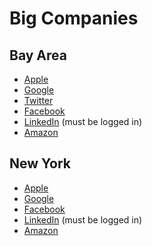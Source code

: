 # Big Companies


## Bay Area

* [Apple][apple-sf]
* [Google][Google-sf]
* [Twitter][Twitter]
* [Facebook][Facebook]
* [LinkedIn][LinkedIn-sf] (must be logged in)
* [Amazon][Amazon-sf]


## New York
* [Apple][apple-ny]
* [Google][Google-ny]
* [Facebook][Facebook]
* [LinkedIn][LinkedIn-ny] (must be logged in)
* [Amazon][Amazon-ny]

[apple-sf]: https://jobs.apple.com/us/search?jobFunction=SFWEG#location&t=0&sb=req_open_dt&so=1&j=SFWEG&lo=1*953*USA&pN=0
[apple-ny]: https://jobs.apple.com/us/search?jobFunction=SFWEG#location&t=0&sb=req_open_dt&so=1&j=SFWEG&lo=3*NYC*USA*985*R250*New%20York&pN=0

[Google-sf]: https://www.google.com/about/jobs/search/#t=sq&q=j&jl=Mountain%20View,CA&jc=SOFTWARE_ENGINEERING&jc=HARDWARE_ENGINEERING&jc=NETWORK_ENGINEERING&jc=USER_EXPERIENCE&jc=TECHNICAL_INFRASTRUCTURE_ENGINEERING
[Twitter]: https://twitter.com/jobs/engineering
[LinkedIn-sf]: http://www.linkedin.com/vsearch/j?f_C=1337&rsid=1452544281376436787468&openFacets=N,C,L,F&f_L=us%3A84&orig=FCTD&f_F=eng
[Amazon-sf]: http://www.amazon.com/gp/jobs/ref=j_sq_btn?jobSearchKeywords=&category=Software+Development&location=US%2C+CA%2C+Sunnyvale&x=22&y=8

[Google-ny]: https://www.google.com/about/jobs/search/#t=sq&q=j&li=10&jl=40.7143528%253A-74.00597309999999%253ANew+York%252C+NY%252C+USA%253AUS%253AUnited+States%2526&jc=SOFTWARE_ENGINEERING&jc=HARDWARE_ENGINEERING&jc=NETWORK_ENGINEERING&jc=USER_EXPERIENCE&jc=TECHNICAL_INFRASTRUCTURE_ENGINEERING&na=JOBS_SEARCH&
[LinkedIn-ny]: http://www.linkedin.com/vsearch/j?f_C=1337&rsid=1452544281376436823332&orig=FCTD&f_F=eng&openFacets=N,C,L,F&f_L=us%3A70
[Amazon-ny]: http://www.amazon.com/gp/jobs/ref=j_sq_btn?jobSearchKeywords=&category=Software+Development&location=US%2C+NY%2C+New+York&x=37&y=4
[Facebook]: https://www.facebook.com/careers/teams/engineering
